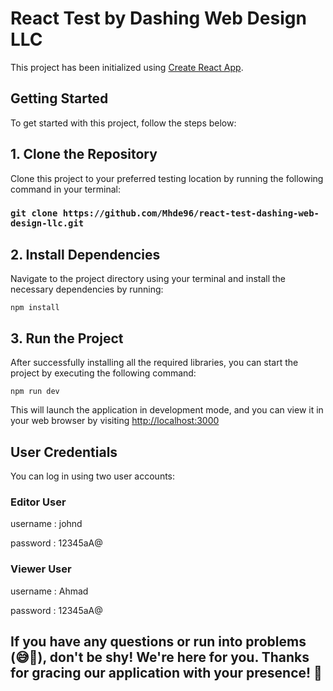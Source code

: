 # React Test by Dashing Web Design LLC

This project has been initialized using [Create React App](https://github.com/facebook/create-react-app).

## Getting Started

To get started with this project, follow the steps below:

## 1. Clone the Repository

Clone this project to your preferred testing location by running the following command in your terminal:

### `git clone https://github.com/Mhde96/react-test-dashing-web-design-llc.git`

## 2. Install Dependencies
Navigate to the project directory using your terminal and install the necessary dependencies by running:

`npm install`

## 3. Run the Project

After successfully installing all the required libraries, you can start the project by executing the following command:

`npm run dev`

This will launch the application in development mode, and you can view it in your web browser by visiting  [http://localhost:3000](http://localhost:3000)


## User Credentials
You can log in using two user accounts:

### Editor User

username : johnd

password : 12345aA@

### Viewer User

username : Ahmad

password : 12345aA@

## If you have any questions or run into problems (😅🤖), don't be shy! We're here for you. Thanks for gracing our application with your presence! 🚀